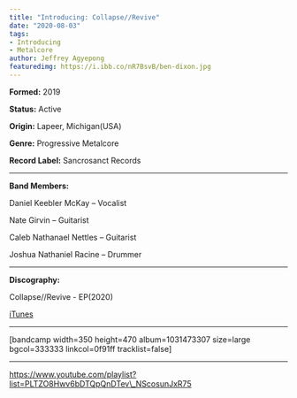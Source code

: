 ```yaml
---
title: "Introducing: Collapse//Revive"
date: "2020-08-03"
tags:
- Introducing
- Metalcore
author: Jeffrey Agyepong
featuredimg: https://i.ibb.co/nR7BsvB/ben-dixon.jpg
---
```


**Formed:** 2019

**Status:** Active

**Origin:** Lapeer, Michigan(USA)

**Genre:** Progressive Metalcore

**Record Label:** Sancrosanct Records

* * *

**Band Members:**

Daniel Keebler McKay – Vocalist

Nate Girvin – Guitarist

Caleb Nathanael Nettles – Guitarist

Joshua Nathaniel Racine – Drummer

* * *

**Discography:**

Collapse​/​/​Revive - EP(2020)

[iTunes](https://music.apple.com/ca/album/collapse-revive-ep/1489054406)

* * *

\[bandcamp width=350 height=470 album=1031473307 size=large bgcol=333333 linkcol=0f91ff tracklist=false\]

* * *

https://www.youtube.com/playlist?list=PLTZO8Hwv6bDTQpQnDTev\_NScosunJxR75
